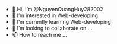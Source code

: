 - 👋 Hi, I’m @NguyenQuangHuy282002
- 👀 I’m interested in Web-developing
- 🌱 I’m currently learning Web-developing
- 💞️ I’m looking to collaborate on ...
- 📫 How to reach me ...

<!---
NguyenQuangHuy282002/NguyenQuangHuy282002 is a ✨ special ✨ repository because its `README.md` (this file) appears on your GitHub profile.
You can click the Preview link to take a look at your changes.
--->
